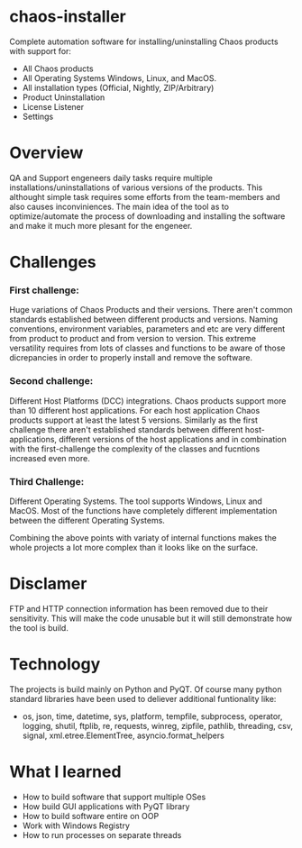# chaos-installer
Complete automation software for installing/uninstalling Chaos products with support for:
* All Chaos products
* All Operating Systems Windows, Linux, and MacOS.
* All installation types (Official, Nightly, ZIP/Arbitrary)
* Product Uninstallation
* License Listener
* Settings

# Overview
QA and Support engeneers daily tasks require multiple installations/uninstallations of various versions of the products. This althought simple task requires some efforts from the team-members and also causes inconviniences. The main idea of the tool as to optimize/automate the process of downloading and installing the software and make it much more plesant for the engeneer.

# Challenges #

### First challenge:
Huge variations of Chaos Products and their versions. There aren't common standards established between different products and versions. Naming conventions, environment variables, parameters and etc are very different from product to product and from version to version. This extreme versatility requires from lots of classes and functions to be aware of those dicrepancies in order to properly install and remove the software.

### Second challenge:
Different Host Platforms (DCC) integrations. Chaos products support more than 10 different host applications. For each host application Chaos products support at least the latest 5 versions. Similarly as the first challenge there aren't established standards between different host-applications, different versions of the host applications and in combination with the first-challenge the complexity of the classes and fucntions increased even more.

### Third Challenge:
Different Operating Systems. The tool supports Windows, Linux and MacOS. Most of the functions have completely different implementation between the different Operating Systems. 

Combining the above points with variaty of internal functions makes the whole projects a lot more complex than it looks like on the surface.

# Disclamer
FTP and HTTP connection information has been removed due to their sensitivity. This will make the code unusable but it will still demonstrate how the tool is build.

# Technology
The projects is build mainly on Python and PyQT. Of course many python standard libraries have been used to deliever additional funtionality like:
* os, json, time, datetime, sys, platform, tempfile, subprocess, operator, logging, shutil, ftplib, re, requests, winreg, zipfile, pathlib, threading, csv, signal, xml.etree.ElementTree, asyncio.format_helpers

# What I learned
* How to build software that support multiple OSes
* How build GUI applications with PyQT library
* How to build software entire on OOP
* Work with Windows Registry
* How to run processes on separate threads


